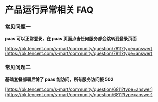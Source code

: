 # 产品运行异常相关 FAQ
### 常见问题一

**paas 可以正常登录，在 paas 页面点击任何服务都会跳转到登录页面**

[https://bk.tencent.com/s-mart/community/question/7811?type=answer](https://bk.tencent.com/s-mart/community/question/7811?type=answer)


### 常见问题二

**基础套餐部署后除了 paas 能访问，所有服务访问报 502**

[https://bk.tencent.com/s-mart/community/question/6811?type=answer](https://bk.tencent.com/s-mart/community/question/6811?type=answer)
